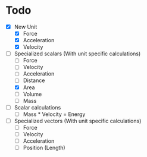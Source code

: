 # Todo

- [X] New Unit
  - [x] Force
  - [X] Acceleration
  - [X] Velocity
- [ ] Specialized scalars (With unit specific calculations)
  - [ ] Force
  - [ ] Velocity
  - [ ] Acceleration
  - [ ] Distance
  - [X] Area
  - [ ] Volume
  - [ ] Mass
- [ ] Scalar calculations
  - [ ] Mass * Velocity = Energy
- [ ] Specialized vectors (With unit specific calculations)
  - [ ] Force
  - [ ] Velocity
  - [ ] Acceleration
  - [ ] Position (Length)
